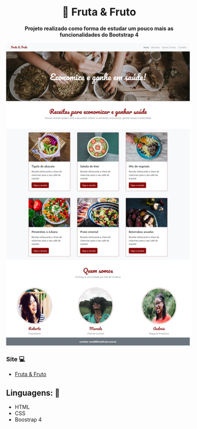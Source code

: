 <h1 align="center">🍉 Fruta & Fruto</h1>
<p align="center">
  <strong>Projeto realizado como forma de estudar um pouco mais as funcionalidades do Bootstrap 4</strong>
</p>

<p align="center">
  <img src="projeto/img/home.jpeg" alt="">
</p>


### Site 💻

- [Fruta & Fruto](https://fruta-e-fruto-projeto.netlify.app/)

## Linguagens: 🚀
- HTML
- CSS
- Boostrap 4
